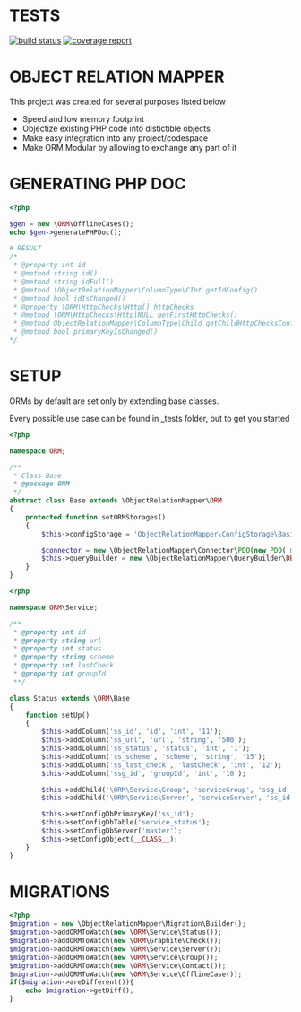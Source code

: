 TESTS
=====

[![build status](https://git.xcroco.com/frameworks/orm/badges/master/build.svg)](https://git.xcroco.com/frameworks/orm/commits/master)
[![coverage report](https://git.xcroco.com/frameworks/orm/badges/master/coverage.svg)](https://git.xcroco.com/frameworks/orm/commits/master)

OBJECT RELATION MAPPER
======================

This project was created for several purposes listed below
*  Speed and low memory footprint
*  Objectize existing PHP code into distictible objects
*  Make easy integration into any project/codespace
*  Make ORM Modular by allowing to exchange any part of it

GENERATING PHP DOC
==================
```php
<?php

$gen = new \ORM\OfflineCases();
echo $gen->generatePHPDoc();

# RESULT
/*
 * @property int id
 * @method string id()
 * @method string idFull()
 * @method \ObjectRelationMapper\ColumnType\CInt getIdConfig()
 * @method bool idIsChanged()
 * @property \ORM\HttpChecks\Http[] httpChecks
 * @method \ORM\HttpChecks\Http|NULL getFirstHttpChecks()
 * @method ObjectRelationMapper\ColumnType\Child getChildHttpChecksConfig()
 * @method bool primaryKeyIsChanged()
*/

```

SETUP
=====
ORMs by default are set only by extending base classes.

Every possible use case can be found in _tests folder, but to get you started


```php
<?php

namespace ORM;

/**
 * Class Base
 * @package ORM
 */
abstract class Base extends \ObjectRelationMapper\ORM
{
    protected function setORMStorages()
    {
        $this->configStorage = 'ObjectRelationMapper\ConfigStorage\Basic';

        $connector = new \ObjectRelationMapper\Connector\PDO(new PDO('mysql:host=' . DB_HOST . ';dbname=' . DB_DB, DB_USER, DB_PASS, Array(PDO::ATTR_PERSISTENT => true)));
        $this->queryBuilder = new \ObjectRelationMapper\QueryBuilder\DB($connector);
    }
}
```

```php
<?php

namespace ORM\Service;

/**
 * @property int id
 * @property string url
 * @property int status
 * @property string scheme
 * @property int lastCheck
 * @property int groupId
 **/

class Status extends \ORM\Base
{
    function setUp()
    {
        $this->addColumn('ss_id', 'id', 'int', '11');
        $this->addColumn('ss_url', 'url', 'string', '500');
        $this->addColumn('ss_status', 'status', 'int', '1');
        $this->addColumn('ss_scheme', 'scheme', 'string', '15');
        $this->addColumn('ss_last_check', 'lastCheck', 'int', '12');
        $this->addColumn('ssg_id', 'groupId', 'int', '10');

        $this->addChild('\ORM\Service\Group', 'serviceGroup', 'ssg_id', 'ssg_id');
        $this->addChild('\ORM\Service\Server', 'serviceServer', 'ss_id', 'ss_id');

        $this->setConfigDbPrimaryKey('ss_id');
        $this->setConfigDbTable('service_status');
        $this->setConfigDbServer('master');
        $this->setConfigObject(__CLASS__);
    }
}
```

MIGRATIONS
==========
```php
<?php
$migration = new \ObjectRelationMapper\Migration\Builder();
$migration->addORMToWatch(new \ORM\Service\Status());
$migration->addORMToWatch(new \ORM\Graphite\Check());
$migration->addORMToWatch(new \ORM\Service\Server());
$migration->addORMToWatch(new \ORM\Service\Group());
$migration->addORMToWatch(new \ORM\Service\Contact());
$migration->addORMToWatch(new \ORM\Service\OfflineCase());
if($migration->areDifferent()){
    echo $migration->getDiff();
}
```



